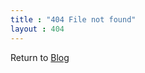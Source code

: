 ```yaml
---
title : "404 File not found"
layout : 404
---
```

Return to [Blog]("https://boszgtec.github.io/Blog/")

